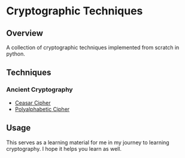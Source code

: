 # Cryptographic Techniques

## Overview

A collection of cryptographic techniques implemented from scratch in python.

## Techniques

### Ancient Cryptography

- [Ceasar Cipher](/caesar_cipher.py)
- [Polyalphabetic Cipher](/polyaphabetic_cipher.py)

## Usage

This serves as a learning material for me in my journey to learning cryptography. I hope it helps you learn as well.
